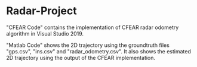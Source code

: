 # Radar-Project

"CFEAR Code" contains the implementation of CFEAR radar odometry algorithm in Visual Studio 2019.

"Matlab Code" shows the 2D trajectory using the groundtruth files "gps.csv", "ins.csv" and "radar_odometry.csv".
It also shows the estimated 2D trajectory using the output of the CFEAR implementation.
